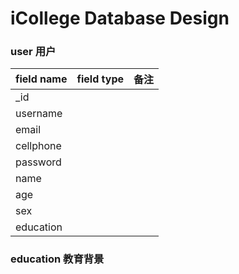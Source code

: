iCollege Database Design
========


### user 用户

field name  | field type | 备注
------------|------------|------
_id         ||
username    ||
email       ||
cellphone   ||
password    ||
name        ||
age         ||
sex         ||
education   ||

### education 教育背景
